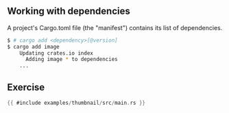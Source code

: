 <section class="slide">

# Working with dependencies

</section>

<section class="slide">

A project's Cargo.toml file (the "manifest") contains its list of dependencies.

</section>

<section class="slide">

```bash
$ # cargo add <dependency>[@version]
$ cargo add image
    Updating crates.io index
      Adding image * to dependencies
    ...
```

</section>

<section class="slide">

# Exercise

</section>

<section class="slide">

```rust
{{ #include examples/thumbnail/src/main.rs }}
```

</section>


